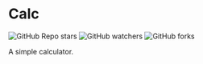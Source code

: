 # Calc

![GitHub Repo stars](https://img.shields.io/github/stars/ghosthunter15/calc?style=plastic) ![GitHub watchers](https://img.shields.io/github/watchers/ghosthunter15/calc?style=plastic) ![GitHub forks](https://img.shields.io/github/forks/ghosthunter15/calc?style=plastic)

A simple calculator.
